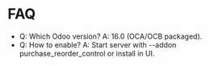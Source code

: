 # FAQ

- Q: Which Odoo version? A: 16.0 (OCA/OCB packaged).
- Q: How to enable? A: Start server with --addon purchase_reorder_control or install in UI.
